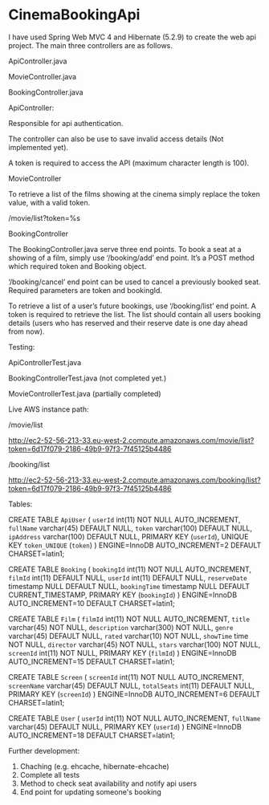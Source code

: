 # CinemaBookingApi


I have used Spring Web MVC 4 and Hibernate (5.2.9) to create the web api project. The main three controllers are as follows.

ApiController.java

MovieController.java

BookingController.java

ApiController:

Responsible for api authentication.

The controller can also be use to save invalid access details (Not implemented yet). 

A token is required to access the API (maximum character length is 100). 

MovieController

To retrieve a list of the films showing at the cinema simply replace the token value, with a valid token.

/movie/list?token=%s 

BookingController

The BookingController.java serve three end points. To book a seat at a showing of a film, simply use ‘/booking/add’ end point. It’s a POST method which required token and Booking object.

‘/booking/cancel’ end point can be used to cancel a previously booked seat. Required parameters are token and bookingId.

To retrieve a list of a user’s future bookings, use ‘/booking/list’ end point. A token is required to retrieve the list. The list should contain all users booking details (users who has reserved and their reserve date is one day ahead from now).


Testing:

ApiControllerTest.java

BookingControllerTest.java (not completed yet.)

MovieControllerTest.java (partially completed)


Live AWS instance path:

/movie/list

http://ec2-52-56-213-33.eu-west-2.compute.amazonaws.com/movie/list?token=6d17f079-2186-49b9-97f3-7f45125b4486 

/booking/list

http://ec2-52-56-213-33.eu-west-2.compute.amazonaws.com/booking/list?token=6d17f079-2186-49b9-97f3-7f45125b4486 

Tables:

CREATE TABLE `ApiUser` (
  `userId` int(11) NOT NULL AUTO_INCREMENT,
  `fullName` varchar(45) DEFAULT NULL,
  `token` varchar(100) DEFAULT NULL,
  `ipAddress` varchar(100) DEFAULT NULL,
  PRIMARY KEY (`userId`),
  UNIQUE KEY `token_UNIQUE` (`token`)
) ENGINE=InnoDB AUTO_INCREMENT=2 DEFAULT CHARSET=latin1;


CREATE TABLE `Booking` (
  `bookingId` int(11) NOT NULL AUTO_INCREMENT,
  `filmId` int(11) DEFAULT NULL,
  `userId` int(11) DEFAULT NULL,
  `reserveDate` timestamp NULL DEFAULT NULL,
  `bookingTime` timestamp NULL DEFAULT CURRENT_TIMESTAMP,
  PRIMARY KEY (`bookingId`)
) ENGINE=InnoDB AUTO_INCREMENT=10 DEFAULT CHARSET=latin1;


CREATE TABLE `Film` (
  `filmId` int(11) NOT NULL AUTO_INCREMENT,
  `title` varchar(45) NOT NULL,
  `description` varchar(300) NOT NULL,
  `genre` varchar(45) DEFAULT NULL,
  `rated` varchar(10) NOT NULL,
  `showTime` time NOT NULL,
  `director` varchar(45) NOT NULL,
  `stars` varchar(100) NOT NULL,
  `screenId` int(11) NOT NULL,
  PRIMARY KEY (`filmId`)
) ENGINE=InnoDB AUTO_INCREMENT=15 DEFAULT CHARSET=latin1;


CREATE TABLE `Screen` (
  `screenId` int(11) NOT NULL AUTO_INCREMENT,
  `screenName` varchar(45) DEFAULT NULL,
  `totalSeats` int(11) DEFAULT NULL,
  PRIMARY KEY (`screenId`)
) ENGINE=InnoDB AUTO_INCREMENT=6 DEFAULT CHARSET=latin1;


CREATE TABLE `User` (
  `userId` int(11) NOT NULL AUTO_INCREMENT,
  `fullName` varchar(45) DEFAULT NULL,
  PRIMARY KEY (`userId`)
) ENGINE=InnoDB AUTO_INCREMENT=18 DEFAULT CHARSET=latin1;


Further development:
1. Chaching (e.g. ehcache, hibernate-ehcache)
2. Complete all tests
3. Method to check seat availability and notify api users
4. End point for updating someone's booking
